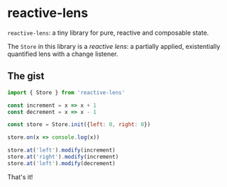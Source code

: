 # reactive-lens

`reactive-lens`: a tiny library for pure, reactive and composable state.

The `Store` in this library is a _reactive lens_: a partially applied, existentially quantified lens with a change listener.

## The gist

```javascript
import { Store } from 'reactive-lens'

const increment = x => x + 1
const decrement = x => x - 1

const store = Store.init({left: 0, right: 0})

store.on(x => console.log(x))

store.at('left').modify(increment)
store.at('right').modify(increment)
store.at('left').modify(decrement)
```

That's it!


